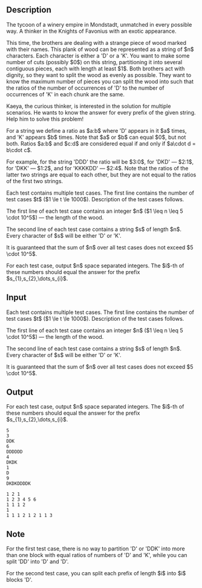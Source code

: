 ## Description

<div><p><span class="tex-font-style-it">The tycoon of a winery empire in Mondstadt, unmatched in every possible way. A thinker in the Knights of Favonius with an exotic appearance.</span></p><p>This time, the brothers are dealing with a strange piece of wood marked with their names. This plank of wood can be represented as a string of $n$ characters. Each character is either a <span class="tex-font-style-tt">'D'</span> or a <span class="tex-font-style-tt">'K'</span>. You want to make some number of cuts (possibly $0$) on this string, partitioning it into several contiguous pieces, each with length at least $1$. Both brothers act with dignity, so they want to split the wood as evenly as possible. They want to know the maximum number of pieces you can split the wood into such that the ratios of the number of occurrences of <span class="tex-font-style-tt">'D'</span> to the number of occurrences of <span class="tex-font-style-tt">'K'</span> in each chunk are the same.</p><p>Kaeya, the curious thinker, is interested in the solution for multiple scenarios. He wants to know the answer for every <span class="tex-font-style-bf">prefix</span> of the given string. Help him to solve this problem!</p><p>For a string we define a ratio as $a:b$ where <span class="tex-font-style-tt">'D'</span> appears in it $a$ times, and <span class="tex-font-style-tt">'K'</span> appears $b$ times. Note that $a$ or $b$ can equal $0$, but not both. Ratios $a:b$ and $c:d$ are considered equal if and only if $a\cdot d = b\cdot c$. </p><p>For example, for the string <span class="tex-font-style-tt">'DDD'</span> the ratio will be $3:0$, for <span class="tex-font-style-tt">'DKD'</span> — $2:1$, for <span class="tex-font-style-tt">'DKK'</span> — $1:2$, and for <span class="tex-font-style-tt">'KKKKDD'</span> — $2:4$. Note that the ratios of the latter two strings are equal to each other, but they are not equal to the ratios of the first two strings.</p></div><div class="input-specification"><p>Each test contains multiple test cases. The first line contains the number of test cases $t$ ($1 \le t \le 1000$). Description of the test cases follows.</p><p>The first line of each test case contains an integer $n$ ($1 \leq n \leq 5 \cdot 10^5$)&nbsp;— the length of the wood.</p><p>The second line of each test case contains a string $s$ of length $n$. Every character of $s$ will be either <span class="tex-font-style-tt">'D'</span> or <span class="tex-font-style-tt">'K'</span>.</p><p>It is guaranteed that the sum of $n$ over all test cases does not exceed $5 \cdot 10^5$.</p></div><div class="output-specification"><p>For each test case, output $n$ space separated integers. The $i$-th of these numbers should equal the answer for the prefix $s_{1},s_{2},\dots,s_{i}$.</p></div>

## Input

<p>Each test contains multiple test cases. The first line contains the number of test cases $t$ ($1 \le t \le 1000$). Description of the test cases follows.</p><p>The first line of each test case contains an integer $n$ ($1 \leq n \leq 5 \cdot 10^5$)&nbsp;— the length of the wood.</p><p>The second line of each test case contains a string $s$ of length $n$. Every character of $s$ will be either <span class="tex-font-style-tt">'D'</span> or <span class="tex-font-style-tt">'K'</span>.</p><p>It is guaranteed that the sum of $n$ over all test cases does not exceed $5 \cdot 10^5$.</p>

## Output

<p>For each test case, output $n$ space separated integers. The $i$-th of these numbers should equal the answer for the prefix $s_{1},s_{2},\dots,s_{i}$.</p>





```input1
5
3
DDK
6
DDDDDD
4
DKDK
1
D
9
DKDKDDDDK
```




```output1
1 2 1 
1 2 3 4 5 6 
1 1 1 2 
1 
1 1 1 2 1 2 1 1 3
```



## Note

<p>For the first test case, there is no way to partition <span class="tex-font-style-tt">'D'</span> or <span class="tex-font-style-tt">'DDK'</span> into more than one block with equal ratios of numbers of <span class="tex-font-style-tt">'D'</span> and <span class="tex-font-style-tt">'K'</span>, while you can split <span class="tex-font-style-tt">'DD'</span> into <span class="tex-font-style-tt">'D'</span> and <span class="tex-font-style-tt">'D'</span>.</p><p>For the second test case, you can split each prefix of length $i$ into $i$ blocks <span class="tex-font-style-tt">'D'</span>.</p>
